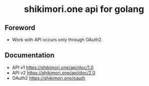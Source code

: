 <div align="center">
  <h1>shikimori.one api for golang</h1>
</div>

## Foreword
- Work with API occurs only through OAuth2.

## Documentation
* API v1 https://shikimori.one/api/doc/1.0
* API v2 https://shikimori.one/api/doc/2.0 
* OAuth2 https://shikimori.one/oauth
